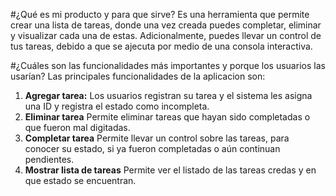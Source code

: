 #¿Qué es mi producto y para que sirve?
Es una herramienta que permite crear una lista de tareas, donde una vez creada puedes completar, eliminar y 
visualizar cada una de estas. Adicionalmente, puedes llevar un control de tus tareas, debido a que se ajecuta 
por medio de una consola interactiva.

#¿Cuáles son las funcionalidades más importantes y porque los usuarios las usarían?
Las principales funcionalidades de la aplicacion son:
1. **Agregar tarea:** Los usuarios registran su tarea y el sistema les asigna una ID y registra el estado como 
incompleta.
2. **Eliminar tarea** Permite eliminar tareas que hayan sido completadas o que fueron mal digitadas.
3. **Completar tarea** Permite llevar un control sobre las tareas, para conocer su estado, si ya fueron 
completadas o aún continuan pendientes.
4. **Mostrar lista de tareas** Permite ver el listado de las tareas credas y en que estado se encuentran.